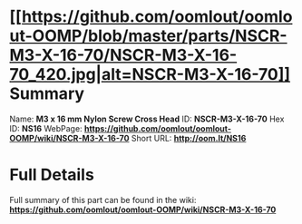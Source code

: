 
[[https://github.com/oomlout/oomlout-OOMP/blob/master/parts/NSCR-M3-X-16-70/NSCR-M3-X-16-70_420.jpg|alt=NSCR-M3-X-16-70]] 
Summary
=================

Name: __M3 x 16 mm Nylon Screw Cross Head__
ID: __NSCR-M3-X-16-70__
Hex ID: __NS16__
WebPage: __https://github.com/oomlout/oomlout-OOMP/wiki/NSCR-M3-X-16-70__
Short URL: __http://oom.lt/NS16__

Full Details
==========================
Full summary of this part can be found in the wiki:   
__https://github.com/oomlout/oomlout-OOMP/wiki/NSCR-M3-X-16-70__   

